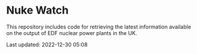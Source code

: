 # Nuke Watch

This repository includes code for retrieving the latest information available on the output of EDF nuclear power plants in the UK.

Last updated: 2022-12-30 05:08